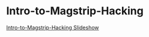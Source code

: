 # Intro-to-Magstrip-Hacking


[Intro-to-Magstrip-Hacking Slideshow](https://49thsecuritydivision.github.io/slideshows/2017/02-Friday-Nights/04-Intro-to-Magstrip-Hacking)
